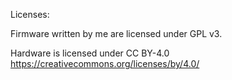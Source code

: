 Licenses:

Firmware written by me are licensed under GPL v3.

Hardware is licensed under CC BY-4.0
https://creativecommons.org/licenses/by/4.0/
